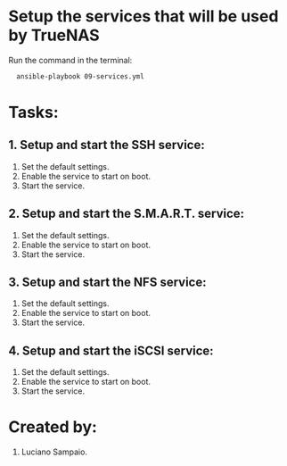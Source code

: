 # Setup the services that will be used by TrueNAS

Run the command in the terminal:
```bash
  ansible-playbook 09-services.yml
```

# Tasks:

## 1. Setup and start the SSH service:
  1. Set the default settings.
  1. Enable the service to start on boot.
  1. Start the service.

## 2. Setup and start the S.M.A.R.T. service:
  1. Set the default settings.
  1. Enable the service to start on boot.
  1. Start the service.

## 3. Setup and start the NFS service:
  1. Set the default settings.
  1. Enable the service to start on boot.
  1. Start the service.

## 4. Setup and start the iSCSI service:
  1. Set the default settings.
  1. Enable the service to start on boot.
  1. Start the service.

# Created by: 

1. Luciano Sampaio.
